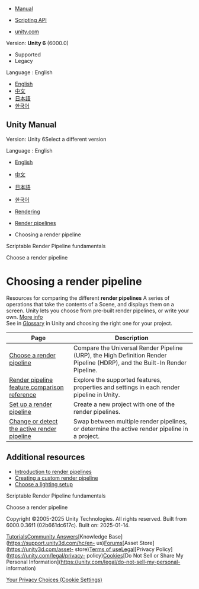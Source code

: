 [](https://docs.unity3d.com)

  * [Manual](../Manual/index.html)
  * [Scripting API](../ScriptReference/index.html)

  * [unity.com](https://unity.com/)

Version: **Unity 6** (6000.0)

  * Supported
  * Legacy

Language : English

  * [English](/Manual/choose-a-render-pipeline-landing.html)
  * [中文](/cn/current/Manual/choose-a-render-pipeline-landing.html)
  * [日本語](/ja/current/Manual/choose-a-render-pipeline-landing.html)
  * [한국어](/kr/current/Manual/choose-a-render-pipeline-landing.html)

[](https://docs.unity3d.com)

## Unity Manual

Version: Unity 6Select a different version

Language : English

  * [English](/Manual/choose-a-render-pipeline-landing.html)
  * [中文](/cn/current/Manual/choose-a-render-pipeline-landing.html)
  * [日本語](/ja/current/Manual/choose-a-render-pipeline-landing.html)
  * [한국어](/kr/current/Manual/choose-a-render-pipeline-landing.html)

  * [Rendering](rendering-and-post-processing.html)
  * [Render pipelines](render-pipelines.html)
  * Choosing a render pipeline

[](scriptable-render-pipeline-introduction.html)

Scriptable Render Pipeline fundamentals

[](choose-a-render-pipeline.html)

Choose a render pipeline

# Choosing a render pipeline

Resources for comparing the different **render pipelines** A series of
operations that take the contents of a Scene, and displays them on a screen.
Unity lets you choose from pre-built render pipelines, or write your own.
[More info](render-pipelines.html)  
See in [Glossary](Glossary.html#Renderpipeline) in Unity and choosing the
right one for your project.

**Page** | **Description**  
---|---  
[Choose a render pipeline](choose-a-render-pipeline.html) | Compare the Universal Render Pipeline (URP), the High Definition Render Pipeline (HDRP), and the Built-In Render Pipeline.  
[Render pipeline feature comparison reference](render-pipelines-feature-comparison.html) | Explore the supported features, properties and settings in each render pipeline in Unity.  
[Set up a render pipeline](render-pipelines-set-up.html) | Create a new project with one of the render pipelines.  
[Change or detect the active render pipeline](srp-setting-render-pipeline-asset.html) | Swap between multiple render pipelines, or determine the active render pipeline in a project.  
  
## Additional resources

  * [Introduction to render pipelines](render-pipelines-overview.html)
  * [Creating a custom render pipeline](https://docs.unity3d.com/Packages/com.unity.render-pipelines.core@17.0/manual/srp-custom.html)
  * [Choose a lighting setup](choose-a-lighting-setup.html)

[](scriptable-render-pipeline-introduction.html)

Scriptable Render Pipeline fundamentals

[](choose-a-render-pipeline.html)

Choose a render pipeline

Copyright ©2005-2025 Unity Technologies. All rights reserved. Built from
6000.0.36f1 (02b661dc617c). Built on: 2025-01-14.

[Tutorials](https://learn.unity.com/)[Community
Answers](https://answers.unity3d.com)[Knowledge
Base](https://support.unity3d.com/hc/en-
us)[Forums](https://forum.unity3d.com)[Asset Store](https://unity3d.com/asset-
store)[Terms of
use](https://docs.unity3d.com/Manual/TermsOfUse.html)[Legal](https://unity.com/legal)[Privacy
Policy](https://unity.com/legal/privacy-
policy)[Cookies](https://unity.com/legal/cookie-policy)[Do Not Sell or Share
My Personal Information](https://unity.com/legal/do-not-sell-my-personal-
information)

[Your Privacy Choices (Cookie Settings)](javascript:void\(0\);)

